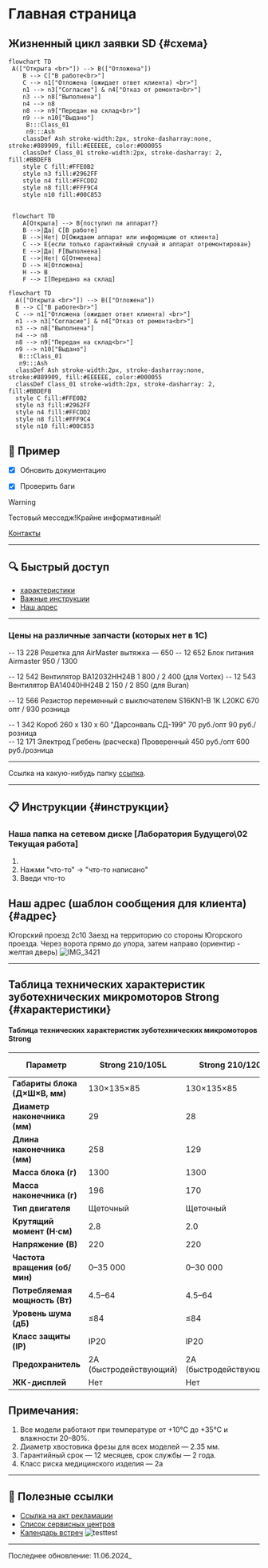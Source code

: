 ﻿#  Главная страница

## Жизненный цикл заявки SD {#схема}
```mermaid
flowchart TD
 A(["Открыта <br>"]) --> B(["Отложена"])
    B --> C["В работе<br>"]
    C --> n1["Отложена (ожидает ответ клиента) <br>"]
    n1 --> n3["Согласие"] & n4["Отказ от ремонта<br>"]
    n3 --> n8["Выполнена"]
    n4 --> n8
    n8 --> n9["Передан на склад<br>"]
    n9 --> n10["Выдано"]
     B:::Class_01
     n9:::Ash
    classDef Ash stroke-width:2px, stroke-dasharray:none, stroke:#889909, fill:#EEEEEE, color:#000055
    classDef Class_01 stroke-width:2px, stroke-dasharray: 2, fill:#BBDEFB
    style C fill:#FFE0B2
    style n3 fill:#2962FF
    style n4 fill:#FFCDD2
    style n8 fill:#FFF9C4
    style n10 fill:#00C853 
 ```   
 ##
```mermaid 
 flowchart TD
    A[Открыта] --> B{поступил ли аппарат?}
    B -->|Да| C[В работе]
    B -->|Нет| D[Ожидаем аппарат или информацию от клиента]
    C --> E{если только гарантийный случай и аппарат отремонтирован}
    E -->|Да| F[Выполнена]
    E -->|Нет| G[Отменена]
    D --> H[Отложена]
    H --> B
    F --> I[Передано на склад]
  ```
  ```mermaid
  flowchart TD
    A(["Открыта <br>"]) --> B(["Отложена"])
    B --> C["В работе<br>"]
    C --> n1["Отложена (ожидает ответ клиента) <br>"]
    n1 --> n3["Согласие"] & n4["Отказ от ремонта<br>"]
    n3 --> n8["Выполнена"]
    n4 --> n8
    n8 --> n9["Передан на склад<br>"]
    n9 --> n10["Выдано"]
     B:::Class_01
     n9:::Ash
    classDef Ash stroke-width:2px, stroke-dasharray:none, stroke:#889909, fill:#EEEEEE, color:#000055
    classDef Class_01 stroke-width:2px, stroke-dasharray: 2, fill:#BBDEFB
    style C fill:#FFE0B2
    style n3 fill:#2962FF
    style n4 fill:#FFCDD2
    style n8 fill:#FFF9C4
    style n10 fill:#00C853 
 ```
	
##


## 📅 Пример
- [x] Обновить документацию  
- [x] Проверить баги  


> [!WARNING]  
> Тестовый месседж!Крайне информативный!




[Контакты](/Contacts)

---

## 🔍 Быстрый доступ
- [характеристики](#характеристики)
- [Важные инструкции](#инструкции)
- [Наш адрес](#адрес)

---

### Цены на различные запчасти (которых нет в 1С)
-- 13 228 Решетка для AirMaster вытяжка — 650
-- 12 652 Блок питания Airmaster 	 950 / 1300 


-- 12 542  Вентилятор BA12032HH24B           1 800  /  2 400   (для Vortex)
-- 12 543  Вентилятор BA14040HH24B           2 150  /   2 850   (для Buran) 

-- 12 566 Резистор переменный с выключателем S16KN1-B 1K L20KC 		670 опт / 930 розница


-- 1 342 Короб  260 х 130 х 60  "Дарсонваль СД-199"	   70 руб./опт 	90 руб./розница  
-- 12 171	Электрод Гребень (расческа) Проверенный	 	450 руб./опт 	600 руб./розница

---


Ссылка на какую-нибудь папку [ссылка](https://drive.google.com/...).

---

## 📋 Инструкции {#инструкции}
### Наша папка на сетевом диске [Лаборатория Будущего\02 Текущая работа]
1. 
2. Нажми "что-то" → "что-то написано"
3. Введи что-то

## Наш адрес (шаблон сообщения для клиента){#адрес}
Югорский проезд 2с10
Заезд на территорию со стороны Югорского проезда.
Через ворота прямо до упора, затем направо (ориентир - желтая дверь)
![IMG_3421](https://github.com/user-attachments/assets/d8696a7e-caff-48fb-b75d-90c6b7dc42d9)

---

## Таблица технических характеристик зуботехнических микромоторов Strong {#характеристики}
#### Таблица технических характеристик зуботехнических микромоторов Strong

| **Параметр**                     | **Strong 210/105L**       | **Strong 210/120**       | **Strong 210/107II**     | **Strong 211/H400RU**    | **Strong 211/H400RU Black Edition** | **Strong One/H350RU**    | **Strong Brillian B100/H100** | **Strong Brillian B100/H120** |
|----------------------------------|---------------------------|--------------------------|--------------------------|--------------------------|-------------------------------------|--------------------------|-------------------------------|-------------------------------|
| **Габариты блока (Д×Ш×В, мм)**  | 130×135×85               | 130×135×85              | 130×135×85              | 138×130×83              | 138×130×83                         | 107×152×72              | 116×103.7×74                 | 116×103.7×74                 |
| **Диаметр наконечника (мм)**     | 29                       | 28                      | 27                      | 28                      | 28                                  | 29                      | 19.8                         | 28                          |
| **Длина наконечника (мм)**       | 258                      | 129                     | 146                     | 158                     | 158                                 | 153                     | 118.1                        | 129.4                       |
| **Масса блока (г)**             | 1300                     | 1300                    | 1300                    | 1300                    | 1300                                | 1050                    | 430                          | 430                         |
| **Масса наконечника (г)**       | 196                      | 170                     | 196                     | 233                     | 233                                 | 184                     | 143                          | 162                         |
| **Тип двигателя**               | Щеточный                 | Щеточный                | Щеточный                | Щеточный                | Щеточный                           | Щеточный                | Щеточный                     | Щеточный                    |
| **Крутящий момент (Н·см)**      | 2.8                      | 2.0                     | 3.0                     | 4.0                     | 4.0                                 | 3.0                     | 3.0                          | 3.0                         |
| **Напряжение (В)**              | 220                      | 220                     | 220                     | 220                     | 220                                 | 220                     | 220                          | 220                         |
| **Частота вращения (об/мин)**   | 0–35 000                 | 0–30 000                | 0–35 000                | 0–37 000                | 0–37 000                           | 0–40 000                | 0–30 000                     | 0–30 000                    |
| **Потребляемая мощность (Вт)**  | 4.5–64                   | 4.5–64                  | 4.5–64                  | 4.5–64                  | 4.5–64                             | 4.5–64                  | 1–50 (64)                    | 1–50 (64)                   |
| **Уровень шума (дБ)**           | ≤84                      | ≤84                     | ≤84                     | ≤84                     | ≤84                                | ≤84                     | ≤84                          | ≤84                         |
| **Класс защиты (IP)**           | IP20                     | IP20                    | IP20                    | IP20                    | IP20                               | IP20                    | IP20                         | IP20                        |
| **Предохранитель**              | 2A (быстродействующий)   | 2A (быстродействующий)  | 2A (быстродействующий)  | N2AL (быстродействующий)| N2AL (быстродействующий)           | 2A (быстродействующий)  | 3.15A (с задержкой)          | 3.15A (с задержкой)         |
| **ЖК-дисплей**                  | Нет                      | Нет                     | Нет                     | Нет                     | Нет                                | Нет                     | Да (2")                      | Да (2")                     |

## Примечания:
1. Все модели работают при температуре от +10°C до +35°C и влажности 20–80%.
2. Диаметр хвостовика фрезы для всех моделей — 2.35 мм.
3. Гарантийный срок — 12 месяцев, срок службы — 2 года.
4. Класс риска медицинского изделия — 2a

---

## 🔗 Полезные ссылки
- [Ссылка на акт рекламации](https://www.emscorp.ru/upload/iblock/b2a/EMS_akt_reklamacii_2024.pdf)
- [Список сервисных центров](https://www.emscorp.ru/services/service/)
- [Календарь встреч](https://calendar.google.com/...)
![testtest](https://stankolab.ru/wp-content/uploads/2025/03/DSC_7407-копия.jpg)
---


Последнее обновление: 11.06.2024_


